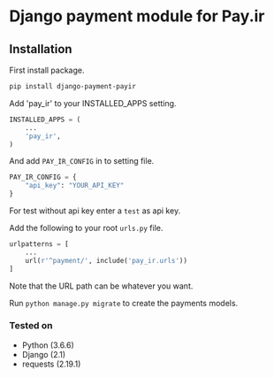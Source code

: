 # Django payment module for Pay.ir

## Installation

First install package.

```bash
pip install django-payment-payir
```

Add 'pay_ir' to your INSTALLED_APPS setting.

```python
INSTALLED_APPS = (
    ...
    'pay_ir',
)
```

And add `PAY_IR_CONFIG` in to setting file.

```python
PAY_IR_CONFIG = {
    "api_key": "YOUR_API_KEY"
}
```

For test without api key enter a `test` as api key.

Add the following to your root `urls.py` file.

```python
urlpatterns = [
    ...
    url(r'^payment/', include('pay_ir.urls'))
]
```

Note that the URL path can be whatever you want.

Run `python manage.py migrate` to create the payments models.

### Tested on

- Python (3.6.6)
- Django (2.1)
- requests (2.19.1)